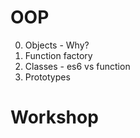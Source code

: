 # OOP

0. Objects - Why?
1. Function factory
2. Classes - es6 vs function
3. Prototypes

# Workshop
